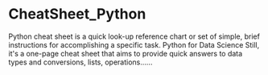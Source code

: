 # CheatSheet_Python
Python cheat sheet is a quick look-up reference chart or set of simple, brief instructions for accomplishing a specific task.  Python for Data Science  Still, it's a one-page cheat sheet that aims to provide quick answers to data types and conversions, lists, operations......
